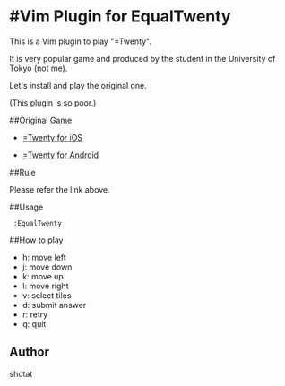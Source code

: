 #Vim Plugin for EqualTwenty 
========================

This is a Vim plugin to play "=Twenty".

It is very popular game and produced by the student in the University of Tokyo (not me).

Let's install and play the original one.
 
(This plugin is so poor.)

##Original Game

 * [=Twenty for iOS](https://itunes.apple.com/us/app/twenty-equaltwenty/id1046790161?ls=1&mt=8)

 * [=Twenty for Android](https://play.google.com/store/apps/details?id=net.nakanishilab.EqualTwenty)

##Rule
 
 Please refer the link above.

##Usage

```
 :EqualTwenty
```

##How to play

 * h: move left
 * j: move down
 * k: move up
 * l: move right
 * v: select tiles 
 * d: submit answer 
 * r: retry
 * q: quit

## Author
  shotat
